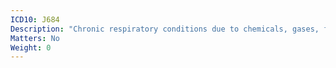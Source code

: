 ```yaml
---
ICD10: J684
Description: "Chronic respiratory conditions due to chemicals, gases, fumes and vapours"
Matters: No
Weight: 0
---
```

